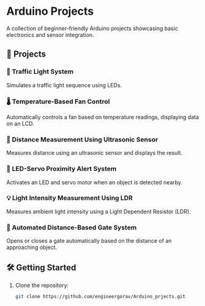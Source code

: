 # Arduino Projects

A collection of beginner-friendly Arduino projects showcasing basic electronics and sensor integration.

## 📁 Projects

### 🚦 Traffic Light System
Simulates a traffic light sequence using LEDs.

### 🌡️ Temperature-Based Fan Control
Automatically controls a fan based on temperature readings, displaying data on an LCD.

### 📏 Distance Measurement Using Ultrasonic Sensor
Measures distance using an ultrasonic sensor and displays the result.

### 🔔 LED-Servo Proximity Alert System
Activates an LED and servo motor when an object is detected nearby.

### 💡 Light Intensity Measurement Using LDR
Measures ambient light intensity using a Light Dependent Resistor (LDR).

### 🚪 Automated Distance-Based Gate System
Opens or closes a gate automatically based on the distance of an approaching object.

## 🛠 Getting Started

1. Clone the repository:
   ```bash
   git clone https://github.com/engineergorav/Arduino_prjects.git

